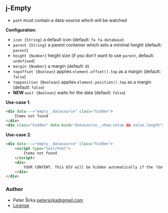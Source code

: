 ## j-Empty

- `path` must contain a data-source which will be watched

__Configuration__:

- `icon {String}` a default icon (default: `fa fa-database`)
- `parent {String}` a parent container which sets a minimal height (default: `parent`)
- `height {Number}` height size (if you don't want to use `parent`, default: `undefined`)
- `margin {Number}` a margin (default: `0`)
- `topoffset {Boolean}` applies `element.offset().top` as a margin (default: `false`)
- `topposition {Boolean}` applies `element.position().top` as a margin (default: `false`)
- __NEW__ `wait {Boolean}` waits for the data (default: `false`)

__Use-case 1__:

```html
<div data---="empty__datasource" class="hidden">
	Items not found
</div>
<div class="hidden" data-bind="datasource__show:value && value.length"></div>
```

__Use-case 2__:

```html
<div data---="empty__datasource" class="hidden">
	<script type="text/html">
		Items not found
	</script>
	<div>
		YOUR CONTENT. This DIV will be hidden automatically if the "datasource" is empty.
	</div>
</div>
```

### Author

- Peter Širka <petersirka@gmail.com>
- [License](https://www.totaljs.com/license/)